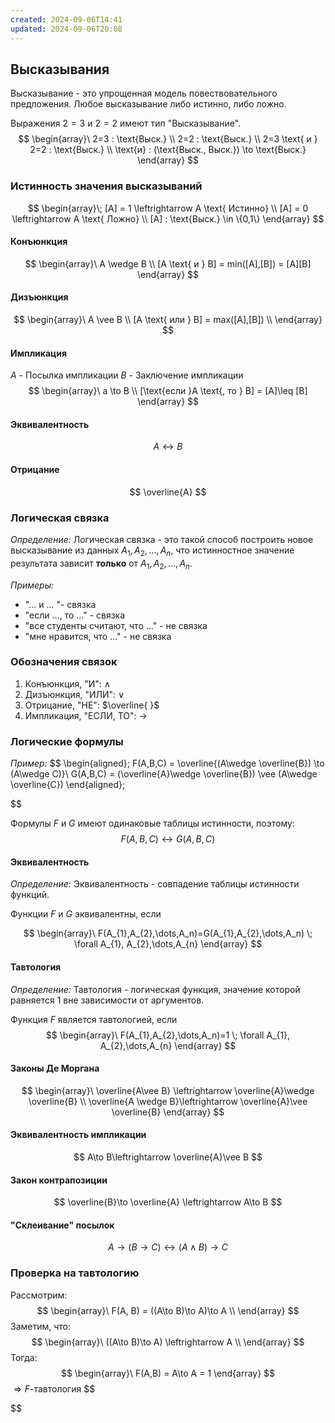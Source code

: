 ```yaml
---
created: 2024-09-06T14:41
updated: 2024-09-06T20:08
---
```

## Высказывания

Высказывание - это упрощенная модель повествовательного предложения.
Любое высказывание либо истинно, либо ложно.

Выражения $2=3$ и  $2=2$ имеют тип "Высказывание". 
$$
\begin{array}\
2=3 : \text{Выск.} \\
2=2 : \text{Выск.} \\
2=3 \text{ и } 2=2 : \text{Выск.}  \\
\text{и} : (\text{Выск., Выск.}) \to \text{Выск.}
\end{array}
$$
### Истинность значения высказываний
$$
\begin{array}\;
[A] = 1 \leftrightarrow A \text{ Истинно} \\
[A] = 0 \leftrightarrow A \text{ Ложно} \\
[A] : \text{Выск.} \in \{0,1\}
\end{array}
$$
#### Конъюнкция
$$
\begin{array}\
A \wedge B \\
[A \text{ и } B] = min([A],[B]) = [A][B]
\end{array}
$$
#### Дизъюнкция
$$
\begin{array}\
A \vee B \\
[A \text{ или } B] = max([A],[B]) \\
\end{array}
$$
#### Импликация
$A$ - Посылка импликации
$B$ - Заключение импликации
$$
\begin{array}\
a \to B \\
[\text{если }A \text{, то } B] = [A]\leq [B]
\end{array}
$$
#### Эквивалентность
$$
A\leftrightarrow B
$$
#### Отрицание
$$
\overline{A}
$$
### Логическая связка

*Определение:* Логическая связка - это такой способ построить новое высказывание из данных $A_{1}, A_{2},\dots,A_n$, что истинностное значение результата зависит **только** от $A_{1}, A_{2},\dots,A_n$.

*Примеры:* 
- "... и ... "- связка
- "если ..., то ..." - связка
- "все студенты считают, что ..." - не связка
- "мне нравится, что ..." - не связка

### Обозначения связок

1. Конъюнкция, "И": $\wedge$
2. Дизъюнкция, "ИЛИ": $\vee$
3. Отрицание, "НЕ": $\overline{ }$
4. Импликация, "ЕСЛИ, ТО": $\rightarrow$

### Логические формулы
*Пример:*
$$
\begin{aligned}\;
F(A,B,C) = \overline{(A\wedge \overline{B}) \to (A\wedge C)}\\
G(A,B,C) = (\overline{A}\wedge \overline{B}) \vee (A\wedge \overline{C})
\end{aligned}\;

$$

Формулы $F$ и $G$ имеют одинаковые таблицы истинности, поэтому:
$$
F(A,B,C)\leftrightarrow G(A,B,C)
$$

#### Эквивалентность

*Определение:* Эквивалентность - совпадение таблицы истинности функций.

Функции $F$ и $G$ эквивалентны, если

$$
\begin{array}\
F(A_{1},A_{2},\dots,A_n)=G(A_{1},A_{2},\dots,A_n) \; \forall A_{1}, A_{2},\dots,A_{n}
\end{array}
$$

#### Тавтология

*Определение:* Тавтология - логическая функция, значение которой равняется $1$ вне зависимости от аргументов.

Функция $F$ является тавтологией, если
$$
\begin{array}\
F(A_{1},A_{2},\dots,A_n)=1 \; \forall A_{1}, A_{2},\dots,A_{n}
\end{array}
$$
#### Законы Де Моргана
$$
\begin{array}\
\overline{A\vee B} \leftrightarrow \overline{A}\wedge \overline{B} \\
\overline{A \wedge B}\leftrightarrow \overline{A}\vee \overline{B}
\end{array}
$$
#### Эквивалентность импликации
$$
A\to B\leftrightarrow \overline{A}\vee B
$$
#### Закон контрапозиции
$$
\overline{B}\to \overline{A} \leftrightarrow A\to B
$$
#### "Склеивание" посылок
$$
A\to(B\to C)\leftrightarrow (A\wedge B)\to C
$$
### Проверка на тавтологию
Рассмотрим:
$$
\begin{array}\
F(A, B) = ((A\to B)\to A)\to A \\
\end{array}
$$
Заметим, что:
$$
\begin{array}\
((A\to B)\to A) \leftrightarrow A \\
\end{array}
$$
Тогда:
$$
\begin{array}\
F(A,B) = A\to A = 1
\end{array}
$$
$\Rightarrow F$-тавтология
$$

$$
